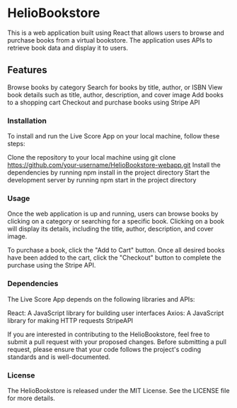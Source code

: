 # HelioBookstore 

This is a web application built using React that allows users to browse and purchase books from a virtual bookstore. The application uses APIs to retrieve book data and display it to users.

## Features
Browse books by category
Search for books by title, author, or ISBN
View book details such as title, author, description, and cover image
Add books to a shopping cart
Checkout and purchase books using Stripe API

### Installation

To install and run the Live Score App on your local machine, follow these steps:

Clone the repository to your local machine using git clone https://github.com/your-username/HelioBookstore-webapp.git
Install the dependencies by running npm install in the project directory
Start the development server by running npm start in the project directory

### Usage
Once the web application is up and running, users can browse books by clicking on a category or searching for a specific book. Clicking on a book will display its details, including the title, author, description, and cover image.

To purchase a book, click the "Add to Cart" button. Once all desired books have been added to the cart, click the "Checkout" button to complete the purchase using the Stripe API.

### Dependencies

The Live Score App depends on the following libraries and APIs:

React: A JavaScript library for building user interfaces
Axios: A JavaScript library for making HTTP requests
StripeAPI

If you are interested in contributing to the HelioBookstore, feel free to submit a pull request with your proposed changes. Before submitting a pull request, please ensure that your code follows the project's coding standards and is well-documented.

### License

The HelioBookstore is released under the MIT License. See the LICENSE file for more details.

